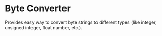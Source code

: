 # Byte Converter

Provides easy way to convert byte strings to different types (like integer, unsigned integer, float number, etc.).
